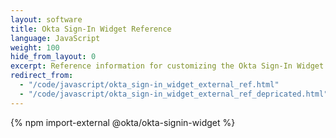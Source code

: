 ```yaml
---
layout: software
title: Okta Sign-In Widget Reference
language: JavaScript
weight: 100
hide_from_layout: 0
excerpt: Reference information for customizing the Okta Sign-In Widget.
redirect_from:
  - "/code/javascript/okta_sign-in_widget_external_ref.html"
  - "/code/javascript/okta_sign-in_widget_external_ref_depricated.html"
---
```


{% npm import-external @okta/okta-signin-widget %}
